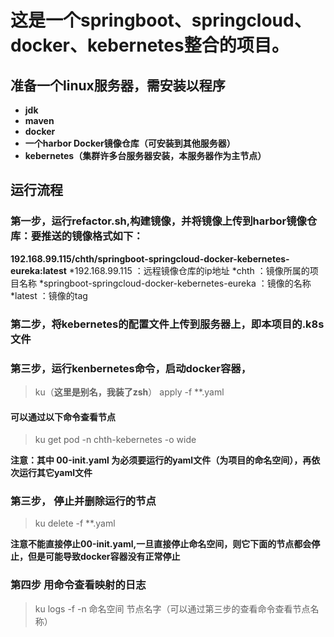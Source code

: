 # 这是一个springboot、springcloud、docker、kebernetes整合的项目。
## 准备一个linux服务器，需安装以程序
* **jdk**
* **maven**
* **docker**
* **一个harbor Docker镜像仓库（可安装到其他服务器）**
* **kebernetes（集群许多台服务器安装，本服务器作为主节点）**
## 运行流程
### 第一步，运行refactor.sh,构建镜像，并将镜像上传到harbor镜像仓库：要推送的镜像格式如下：

**192.168.99.115/chth/springboot-springcloud-docker-kebernetes-eureka:latest**
*192.168.99.115 ：远程镜像仓库的ip地址
*chth ：镜像所属的项目名称
*springboot-springcloud-docker-kebernetes-eureka ：镜像的名称
*latest ：镜像的tag

### 第二步，将kebernetes的配置文件上传到服务器上，即本项目的.k8s文件
### 第三步，运行kenbernetes命令，启动docker容器，
> ku（**这里是别名，我装了zsh**） apply -f **.yaml 

#### 可以通过以下命令查看节点
> ku get pod -n chth-kebernetes -o wide

**注意：其中  	00-init.yaml 为必须要运行的yaml文件（为项目的命名空间），再依次运行其它yaml文件**
### 第三步， 停止并删除运行的节点
> ku delete -f **.yaml

**注意不能直接停止00-init.yaml,一旦直接停止命名空间，则它下面的节点都会停止，但是可能导致docker容器没有正常停止**
### 第四步 用命令查看映射的日志
> ku logs -f -n 命名空间 节点名字（可以通过第三步的查看命令查看节点名称）





